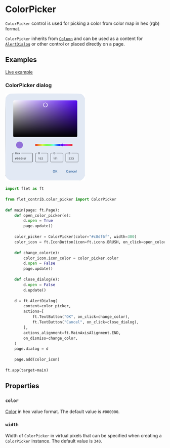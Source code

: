 # ColorPicker

`ColorPicker` control is used for picking a color from color map in hex (rgb) format.

`ColorPicker` inherits from [`Column`](https://flet.dev/docs/controls/column) and can be used as a content for [`AlertDialog`](https://flet.dev/docs/controls/alertdialog) or other control or placed directly on a page.

## Examples

[Live example](https://flet-controls-gallery.fly.dev/contrib/colorpicker)

### ColorPicker dialog

<img src="media/color_picker.png" width="50%"/>

```python
import flet as ft

from flet_contrib.color_picker import ColorPicker

def main(page: ft.Page):
    def open_color_picker(e):
        d.open = True
        page.update()

    color_picker = ColorPicker(color="#c8df6f", width=300)
    color_icon = ft.IconButton(icon=ft.icons.BRUSH, on_click=open_color_picker)

    def change_color(e):
        color_icon.icon_color = color_picker.color
        d.open = False
        page.update()

    def close_dialog(e):
        d.open = False
        d.update()

    d = ft.AlertDialog(
        content=color_picker,
        actions=[
            ft.TextButton("OK", on_click=change_color),
            ft.TextButton("Cancel", on_click=close_dialog),
        ],
        actions_alignment=ft.MainAxisAlignment.END,
        on_dismiss=change_color,
    )
    page.dialog = d

    page.add(color_icon)

ft.app(target=main)
```

## Properties

### `color`

[Color](https://flet.dev/docs/guides/python/colors#hex-value) in hex value format. The default value is `#000000`.

### `width`

Width of `ColorPicker` in virtual pixels that can be specified when creating a `ColorPicker` instance. The default value is `340`.
